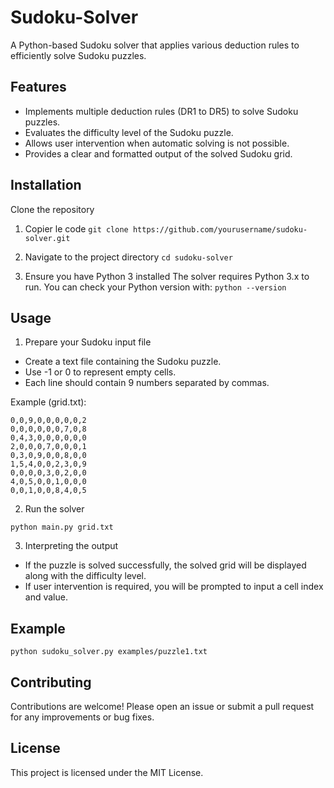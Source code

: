 # Sudoku-Solver

A Python-based Sudoku solver that applies various deduction rules to efficiently solve Sudoku puzzles.

## Features
  - Implements multiple deduction rules (DR1 to DR5) to solve Sudoku puzzles.
  - Evaluates the difficulty level of the Sudoku puzzle.
  - Allows user intervention when automatic solving is not possible.
  - Provides a clear and formatted output of the solved Sudoku grid.

## Installation
Clone the repository

1. Copier le code
  ``git clone https://github.com/yourusername/sudoku-solver.git``

2. Navigate to the project directory
  `` cd sudoku-solver ``

3. Ensure you have Python 3 installed
  The solver requires Python 3.x to run. You can check your Python version with:
  ``
  python --version
  ``

## Usage

1. Prepare your Sudoku input file

  - Create a text file containing the Sudoku puzzle.
  - Use -1 or 0 to represent empty cells.
  - Each line should contain 9 numbers separated by commas.

  Example (grid.txt):
  
    0,0,9,0,0,0,0,0,2
    0,0,0,0,0,0,7,0,8
    0,4,3,0,0,0,0,0,0
    2,0,0,0,7,0,0,0,1
    0,3,0,9,0,0,8,0,0
    1,5,4,0,0,2,3,0,9
    0,0,0,0,3,0,2,0,0
    4,0,5,0,0,1,0,0,0
    0,0,1,0,0,8,4,0,5
  
2. Run the solver
   
  ``python main.py grid.txt``

3. Interpreting the output
  - If the puzzle is solved successfully, the solved grid will be displayed along with the difficulty level.
  - If user intervention is required, you will be prompted to input a cell index and value.

## Example

  ``python sudoku_solver.py examples/puzzle1.txt``

## Contributing
Contributions are welcome! Please open an issue or submit a pull request for any improvements or bug fixes.

## License
This project is licensed under the MIT License.
